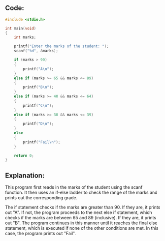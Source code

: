 ## Code:

```c
#include <stdio.h>

int main(void)
{
    int marks;

    printf("Enter the marks of the student: ");
    scanf("%d", &marks);

    if (marks > 90)
    {
        printf("A\n");
    }
    else if (marks >= 65 && marks <= 89)
    {
        printf("B\n");
    }
    else if (marks >= 40 && marks <= 64)
    {
        printf("C\n");
    }
    else if (marks >= 30 && marks <= 39)
    {
        printf("D\n");
    }
    else
    {
        printf("Fail\n");
    }

    return 0;
}

```

## Explanation:

This program first reads in the marks of the student using the scanf function. It then uses an if-else ladder to check the range of the marks and prints out the corresponding grade.

The if statement checks if the marks are greater than 90. If they are, it prints out "A". If not, the program proceeds to the next else if statement, which checks if the marks are between 65 and 89 (inclusive). If they are, it prints out "B". The program continues in this manner until it reaches the final else statement, which is executed if none of the other conditions are met. In this case, the program prints out "Fail".
